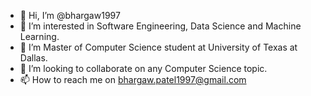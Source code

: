 - 👋 Hi, I’m @bhargaw1997
- 👀 I’m interested in Software Engineering, Data Science and Machine Learning.
- 🌱 I’m Master of Computer Science student at University of Texas at Dallas.
- 💞️ I’m looking to collaborate on any Computer Science topic.
- 📫 How to reach me on bhargaw.patel1997@gmail.com

<!---
bhargaw1997/bhargaw1997 is a ✨ special ✨ repository because its `README.md` (this file) appears on your GitHub profile.
You can click the Preview link to take a look at your changes.
--->

